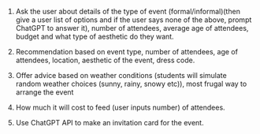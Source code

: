 1. Ask the user about details of the type of event (formal/informal)(then give a user list of options and if the user says none of the above, prompt ChatGPT to answer it), number of attendees, average age of attendees, budget and what type of aesthetic do they want.

2. Recommendation based on event type, number of attendees, age of attendees, location, aesthetic of the event, dress code.

3. Offer advice based on weather conditions (students will simulate random weather choices (sunny, rainy, snowy etc)), most frugal way to arrange the event 

4. How much it will cost to feed (user inputs number) of attendees. 


5. Use ChatGPT API to make an invitation card for the event.

